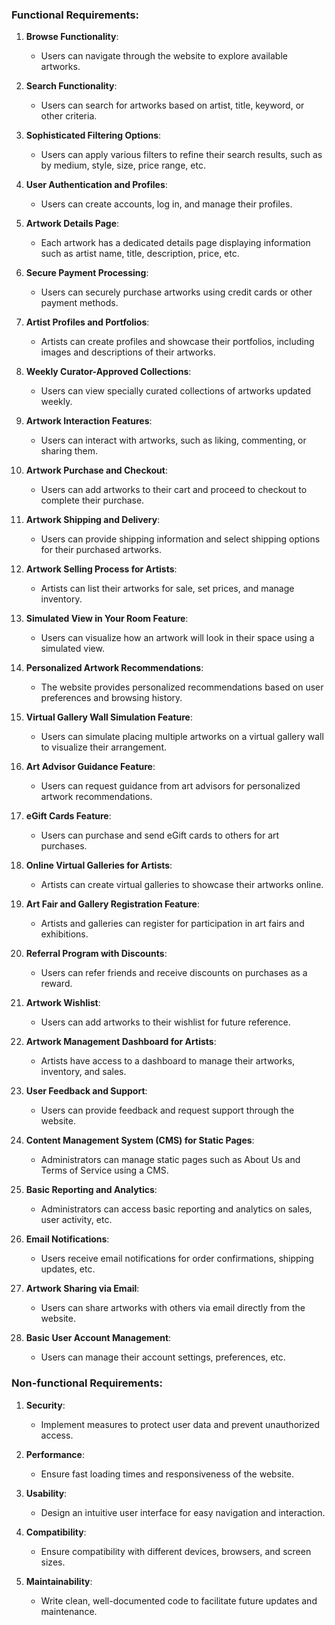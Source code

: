 ### Functional Requirements:

1. **Browse Functionality**:
   - Users can navigate through the website to explore available artworks.

2. **Search Functionality**:
   - Users can search for artworks based on artist, title, keyword, or other criteria.

3. **Sophisticated Filtering Options**:
   - Users can apply various filters to refine their search results, such as by medium, style, size, price range, etc.

4. **User Authentication and Profiles**:
   - Users can create accounts, log in, and manage their profiles.

5. **Artwork Details Page**:
   - Each artwork has a dedicated details page displaying information such as artist name, title, description, price, etc.

6. **Secure Payment Processing**:
   - Users can securely purchase artworks using credit cards or other payment methods.

7. **Artist Profiles and Portfolios**:
   - Artists can create profiles and showcase their portfolios, including images and descriptions of their artworks.

8. **Weekly Curator-Approved Collections**:
   - Users can view specially curated collections of artworks updated weekly.

9. **Artwork Interaction Features**:
   - Users can interact with artworks, such as liking, commenting, or sharing them.

10. **Artwork Purchase and Checkout**:
    - Users can add artworks to their cart and proceed to checkout to complete their purchase.

11. **Artwork Shipping and Delivery**:
    - Users can provide shipping information and select shipping options for their purchased artworks.

12. **Artwork Selling Process for Artists**:
    - Artists can list their artworks for sale, set prices, and manage inventory.

13. **Simulated View in Your Room Feature**:
    - Users can visualize how an artwork will look in their space using a simulated view.

14. **Personalized Artwork Recommendations**:
    - The website provides personalized recommendations based on user preferences and browsing history.

15. **Virtual Gallery Wall Simulation Feature**:
    - Users can simulate placing multiple artworks on a virtual gallery wall to visualize their arrangement.

16. **Art Advisor Guidance Feature**:
    - Users can request guidance from art advisors for personalized artwork recommendations.

17. **eGift Cards Feature**:
    - Users can purchase and send eGift cards to others for art purchases.

18. **Online Virtual Galleries for Artists**:
    - Artists can create virtual galleries to showcase their artworks online.

19. **Art Fair and Gallery Registration Feature**:
    - Artists and galleries can register for participation in art fairs and exhibitions.

20. **Referral Program with Discounts**:
    - Users can refer friends and receive discounts on purchases as a reward.

21. **Artwork Wishlist**:
    - Users can add artworks to their wishlist for future reference.

22. **Artwork Management Dashboard for Artists**:
    - Artists have access to a dashboard to manage their artworks, inventory, and sales.

23. **User Feedback and Support**:
    - Users can provide feedback and request support through the website.

24. **Content Management System (CMS) for Static Pages**:
    - Administrators can manage static pages such as About Us and Terms of Service using a CMS.

25. **Basic Reporting and Analytics**:
    - Administrators can access basic reporting and analytics on sales, user activity, etc.

26. **Email Notifications**:
    - Users receive email notifications for order confirmations, shipping updates, etc.

27. **Artwork Sharing via Email**:
    - Users can share artworks with others via email directly from the website.

28. **Basic User Account Management**:
    - Users can manage their account settings, preferences, etc.

### Non-functional Requirements:

1. **Security**:
   - Implement measures to protect user data and prevent unauthorized access.

2. **Performance**:
   - Ensure fast loading times and responsiveness of the website.

3. **Usability**:
   - Design an intuitive user interface for easy navigation and interaction.

4. **Compatibility**:
   - Ensure compatibility with different devices, browsers, and screen sizes.

5. **Maintainability**:
   - Write clean, well-documented code to facilitate future updates and maintenance.

